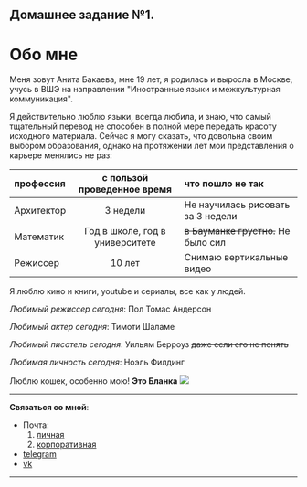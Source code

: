 ## Домашнее задание №1.
# Обо мне 

Меня зовут Анита Бакаева, мне 19 лет, я родилась и выросла в Москве, учусь в ВШЭ на направлении "Иностранные языки и межкультурная коммуникация". 

Я действительно люблю языки, всегда любила, и знаю, что самый тщательный перевод не способен в полной мере передать красоту исходного материала. Сейчас я могу сказать, что довольна своим выбором образования, однако на протяжении лет мои представления о карьере менялись не раз:

профессия|с пользой проведенное время|что пошло не так
:---|:---:|:---
Архитектор|3 недели|Не научилась рисовать за 3 недели
Математик|Год в школе, год в университете|~~в Бауманке грустно.~~ Не было сил 
Режиссер|10 лет|Снимаю вертикальные видео 

Я люблю кино и книги, youtube и сериалы, все как у людей.
 
*Любимый режиссер сегодня*: Пол Томас Андерсон

*Любимый актер сегодня*: Тимоти Шаламе

_Любимый писатель сегодня_: Уильям Берроуз ~~даже если его не понять~~

_Любимая личность сегодня_: Ноэль Филдинг

Люблю кошек, особенно мою! __Это Бланка__
![](https://pp.userapi.com/c840533/v840533817/4d620/LAuSo5H_obw.jpg)
___
__Связаться со мной__:
* Почта:
  1. [личная](mailto:bakaeva_anita@mail.ru "проверяю чаще")
  2. [корпоративная](mailto:achbakaeva@edu.hse.ru)
* [telegram](https://t.me/anitabakaeva "мой телеграм" )
* [vk](https://vk.com/bakaeva_anita "моя страница vk" )
 ----



